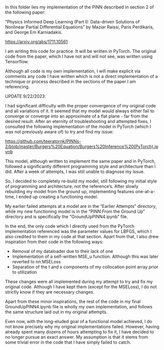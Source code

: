 In this folder lies my implementation of the PINN described in section 2 of the following paper:

“Physics Informed Deep Learning (Part I): Data-driven Solutions of Nonlinear Partial Differential Equations” by Maziar Raissi, Paris Perdikaris, and George Em Karniadakis.

https://arxiv.org/abs/1711.10561

I am writing this code for practice. It will be written in PyTorch. The original code from the paper, which I have not and will not see, was written using Tensorflow.

Although all code is my own implementation, I will make explicit via comments any code I have written which is not a direct implementation of a technique or process described in the sections of the paper I am referencing.



UPDATE 9/22/2023:

I had significant difficulty with the proper convergence of my original code and all variations of it. It seemed that my model would always either fail to converge or converge into an approximate of a flat plane - far from the desired result. After an eternity of troubleshooting and attempted fixes, I consulted the following implementation of the model in PyTorch (which I was not previously aware of) to try and find my issue:

https://github.com/teeratornk/PINNs-2/blob/master/Burgers%20Equation/Burgers%20Inference%20(PyTorch).ipynb

This model, although written to implement the same paper and in PyTorch, followed a significantly different programming style and architecture than I did. After a week of attempts, I was still unable to diagnose my issue.

So, I decided to completely re-build my model, still following my initial style of programming and architecture, not the reference’s. After slowly rebuilding my model from the ground up, implementing features one-at-a-time, I ended up creating a functioning model.

My earlier failed attempts at a model are in the “Earlier Attempts” directory, while my new functioning model is in the “PINN From the Ground Up” directory and is specifically the “GroundUpPINN4.ipynb” file.

In the end, the only code which I directly used from the PyTorch implementation referenced was the parameter values for LBFGS, which I also credited to them in my code at that section. Apart from that, I also drew inspiration from their code in the following ways:

* Removal of my dataloader due to their lack of one
* Implementation of a self-written MSE_u function. Although this was later reverted to nn.MSELoss
* Separation of the t and x components of my collocation point array prior to utilization

These changes were all implemented during my attempt to try and fix my original code. Although I have kept them (except for the MSELoss), I do not strictly know if they are necessary changes.

Apart from these minor inspirations, the rest of the code in my final GroundUpPINN4.ipynb file is wholly my own implementation, and follows the same structure laid out in my original attempts.

Even now, with the long-eluded goal of a functional model achieved, I do not know precisely why my original implementations failed. However, having already spent many dozens of hours attempting to fix it, I have decided to no longer pursue an exact answer. My assumption is that it stems from some trivial error in the code that I have simply failed to catch.




